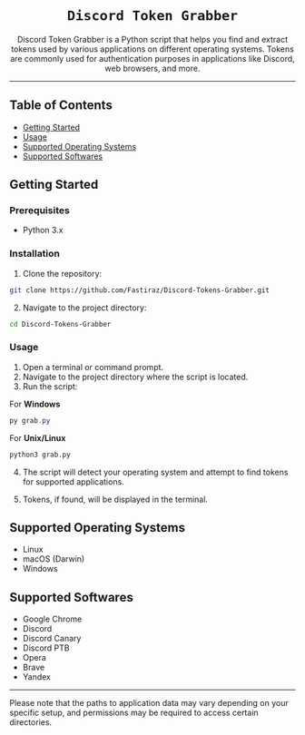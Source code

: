 <div align="center">
  <h1><code>Discord Token Grabber</code></h1>
  <p>
    Discord Token Grabber is a Python script that helps you find and extract tokens used by various applications on different operating systems. Tokens are commonly used for authentication purposes in applications like Discord, web browsers, and more.
  </p>
</div>

---

## Table of Contents

- [Getting Started](#getting-started)
- [Usage](#usage)
- [Supported Operating Systems](#supported-operating-systems)
- [Supported Softwares](#supported-softwares)

## Getting Started

### Prerequisites

- Python 3.x

### Installation

1. Clone the repository:

```sh
git clone https://github.com/Fastiraz/Discord-Tokens-Grabber.git
```

2. Navigate to the project directory:

```sh
cd Discord-Tokens-Grabber
```

### Usage

1. Open a terminal or command prompt.
2. Navigate to the project directory where the script is located.
3. Run the script:

For **Windows**
```powershell
py grab.py
```

For **Unix/Linux**
```bash
python3 grab.py
```

4. The script will detect your operating system and attempt to find tokens for supported applications.

5. Tokens, if found, will be displayed in the terminal.

## Supported Operating Systems

- Linux
- macOS (Darwin)
- Windows

## Supported Softwares

- Google Chrome
- Discord
- Discord Canary
- Discord PTB
- Opera
- Brave
- Yandex

---

Please note that the paths to application data may vary depending on your specific setup, and permissions may be required to access certain directories.
